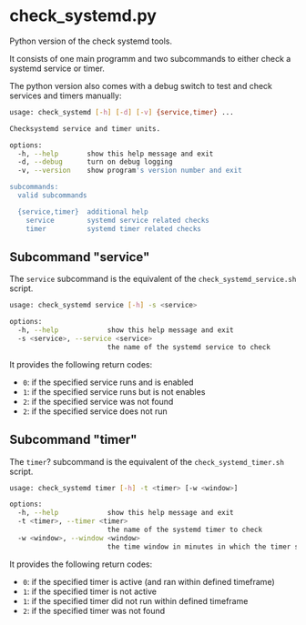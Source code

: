 # check_systemd.py

Python version of the check systemd tools.

It consists of one main programm and two subcommands to either check a systemd
service or timer.

The python version also comes with a debug switch to test and check services and
timers manually:

~~~bash
usage: check_systemd [-h] [-d] [-v] {service,timer} ...

Checksystemd service and timer units.

options:
  -h, --help       show this help message and exit
  -d, --debug      turn on debug logging
  -v, --version    show program's version number and exit

subcommands:
  valid subcommands

  {service,timer}  additional help
    service        systemd service related checks
    timer          systemd timer related checks
~~~

## Subcommand "service"

The `service` subcommand is the equivalent of the `check_systemd_service.sh`
script.

~~~bash
usage: check_systemd service [-h] -s <service>

options:
  -h, --help            show this help message and exit
  -s <service>, --service <service>
                        the name of the systemd service to check
~~~

It provides the following return codes:

* `0`: if the specified service runs and is enabled
* `1`: if the specified service runs but is not enables
* `2`: if the specified service was not found
* `2`: if the specified service does not run

## Subcommand "timer"

The `timer`? subcommand is the equivalent of the `check_systemd_timer.sh`
script.

~~~bash
usage: check_systemd timer [-h] -t <timer> [-w <window>]

options:
  -h, --help            show this help message and exit
  -t <timer>, --timer <timer>
                        the name of the systemd timer to check
  -w <window>, --window <window>
                        the time window in minutes in which the timer should have run
~~~

It provides the following return codes:

* `0`: if the specified timer is active (and ran within defined timeframe)
* `1`: if the specified timer is not active
* `1`: if the specified timer did not run within defined timeframe
* `2`: if the specified timer was not found
